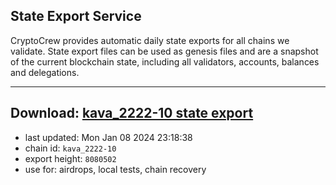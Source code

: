 ## State Export Service
CryptoCrew provides automatic daily state exports for all chains we validate. State export files can be used as genesis files and are a snapshot of the current blockchain state, including all validators, accounts, balances and delegations.

---
**Download: [kava_2222-10 state export](https://dl.ccvalidators.com/SERVICE/kava/kava_2222-10_export_8080502.json)**
---

- last updated: Mon Jan 08 2024 23:18:38
- chain id: `kava_2222-10`
- export height: `8080502`
- use for: airdrops, local tests, chain recovery
